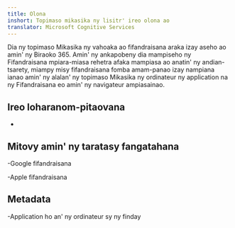 ```yaml
---
title: Olona
inshort: Topimaso mikasika ny lisitr' ireo olona ao
translator: Microsoft Cognitive Services
---
```


Dia ny topimaso Mikasika ny vahoaka ao fifandraisana araka izay aseho ao amin' ny Biraoko 365.
Amin' ny ankapobeny dia mampiseho ny Fifandraisana mpiara-miasa rehetra afaka mampiasa ao anatin' ny
andian-tsarety, miampy misy fifandraisana fomba amam-panao izay nampiana ianao amin' ny alalan' ny topimaso Mikasika ny ordinateur
ny application na ny Fifandraisana eo amin' ny navigateur ampiasainao.

Ireo loharanom-pitaovana
---------

-   

Mitovy amin' ny taratasy fangatahana
--------------------

-Google fifandraisana

-Apple fifandraisana

Metadata
--------

-Application ho an' ny ordinateur sy ny finday

